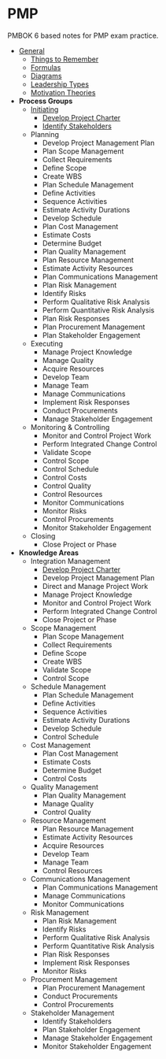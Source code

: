 # PMP

PMBOK 6 based notes for PMP exam practice. 

- [General](general)
  - [Things to Remember](general/things-to-remember.md)
  - [Formulas](general/formulas.md)
  - [Diagrams](general/diagrams.md)
  - [Leadership Types](general/leadership-types.md)
  - [Motivation Theories](general/motivation-theories.md)
- **Process Groups**
  - [Initiating](initiating)
    - [Develop Project Charter](initiating/develop-project-charter.md)
    - [Identify Stakeholders](initiating/identify-stakeholders.md)
  - Planning
    - Develop Project Management Plan
    - Plan Scope Management
    - Collect Requirements
    - Define Scope
    - Create WBS
    - Plan Schedule Management
    - Define Activities
    - Sequence Activities
    - Estimate Activity Durations
    - Develop Schedule
    - Plan Cost Management
    - Estimate Costs
    - Determine Budget
    - Plan Quality Management
    - Plan Resource Management
    - Estimate Activity Resources
    - Plan Communications Management
    - Plan Risk Management
    - Identify Risks
    - Perform Qualitative Risk Analysis
    - Perform Quantitative Risk Analysis
    - Plan Risk Responses
    - Plan Procurement Management
    - Plan Stakeholder Engagement
  - Executing
    - Manage Project Knowledge
    - Manage Quality
    - Acquire Resources
    - Develop Team
    - Manage Team
    - Manage Communications
    - Implement Risk Responses
    - Conduct Procurements
    - Manage Stakeholder Engagement
  - Monitoring & Controlling
    - Monitor and Control Project Work
    - Perform Integrated Change Control
    - Validate Scope
    - Control Scope
    - Control Schedule
    - Control Costs
    - Control Quality
    - Control Resources
    - Monitor Communications
    - Monitor Risks
    - Control Procurements
    - Monitor Stakeholder Engagement
  - Closing
    - Close Project or Phase
- **Knowledge Areas**
  - Integration Management
    - [Develop Project Charter](initiating/develop-project-charter.md)
    - Develop Project Management Plan
    - Direct and Manage Project Work
    - Manage Project Knowledge
    - Monitor and Control Project Work
    - Perform Integrated Change Control
    - Close Project or Phase
  - Scope Management
    - Plan Scope Management
    - Collect Requirements
    - Define Scope
    - Create WBS
    - Validate Scope
    - Control Scope
  - Schedule Management
    - Plan Schedule Management
    - Define Activities
    - Sequence Activities
    - Estimate Activity Durations
    - Develop Schedule
    - Control Schedule
  - Cost Management
    - Plan Cost Management
    - Estimate Costs
    - Determine Budget
    - Control Costs
  - Quality Management
    - Plan Quality Management
    - Manage Quality
    - Control Quality
  - Resource Management
    - Plan Resource Management
    - Estimate Activity Resources
    - Acquire Resources
    - Develop Team
    - Manage Team
    - Control Resources
  - Communications Management
    - Plan Communications Management
    - Manage Communications
    - Monitor Communications
  - Risk Management
    - Plan Risk Management
    - Identify Risks
    - Perform Qualitative Risk Analysis
    - Perform Quantitative Risk Analysis
    - Plan Risk Responses
    - Implement Risk Responses
    - Monitor Risks
  - Procurement Management
    - Plan Procurement Management
    - Conduct Procurements
    - Control Procurements
  - Stakeholder Management
    - Identify Stakeholders
    - Plan Stakeholder Engagement
    - Manage Stakeholder Engagement
    - Monitor Stakeholder Engagement

